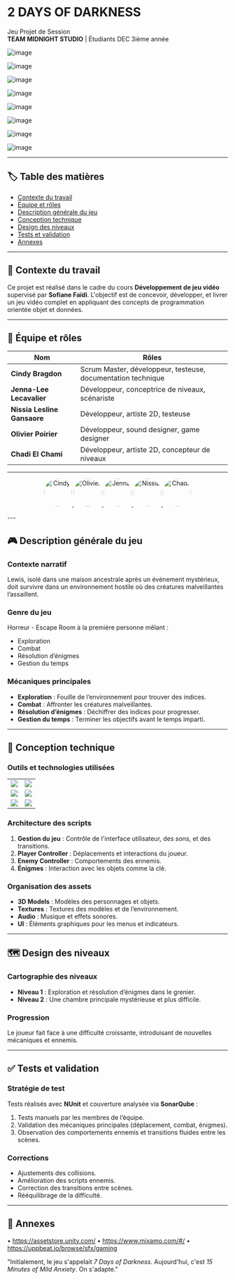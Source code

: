 # 2 DAYS OF DARKNESS
Jeu Projet de Session  
**TEAM MIDNIGHT STUDIO** | Étudiants DEC 3ième année  

![image](https://github.com/user-attachments/assets/57e20959-a622-41cc-a759-4c980038a3fe)



![image](https://github.com/user-attachments/assets/a4a097bf-512a-44d1-9a61-320b9f01fb45)


![image](https://github.com/user-attachments/assets/6e55471c-2757-4177-aa4f-c150c0a55f09)


![image](https://github.com/user-attachments/assets/27d74ed7-9f2b-4686-917c-a369ac4665f4)


![image](https://github.com/user-attachments/assets/56b922d0-b409-4eb0-98d3-05ac2c6c70ab)


![image](https://github.com/user-attachments/assets/f0352b58-64d8-4103-94d1-f649255815aa)

![image](https://github.com/user-attachments/assets/40216425-917a-4dfb-9fef-3950124d9938)


![image](https://github.com/user-attachments/assets/d9376ae1-18fa-4f1f-a494-20e7d4fb3c7c)


---

## :label: Table des matières

- [Contexte du travail](#contexte-du-travail)
- [Équipe et rôles](#équipe-et-rôles)
- [Description générale du jeu](#description-générale-du-jeu)
- [Conception technique](#conception-technique)
- [Design des niveaux](#design-des-niveaux)
- [Tests et validation](#tests-et-validation)
- [Annexes](#annexes)

---

## :bookmark_tabs: Contexte du travail

Ce projet est réalisé dans le cadre du cours **Développement de jeu vidéo** supervisé par **Sofiane Faïdi**. L'objectif est de concevoir, développer, et livrer un jeu vidéo complet en appliquant des concepts de programmation orientée objet et données.

---

## :busts_in_silhouette: Équipe et rôles

| Nom                       | Rôles                                                                 |
|---------------------------|----------------------------------------------------------------------|
| **Cindy Bragdon**         | Scrum Master, développeur, testeuse, documentation technique         |
| **Jenna-Lee Lecavalier**  | Développeur, conceptrice de niveaux, scénariste                     |
| **Nissia Lesline Gansaore** | Développeur, artiste 2D, testeuse                                  |
| **Olivier Poirier**       | Développeur, sound designer, game designer                         |
| **Chadi El Chami**        | Développeur, artiste 2D, concepteur de niveaux                     |

---

<p align="center">
  <a href="https://github.com/cindybragdon">
    <img src="https://github.com/cindybragdon.png?size=64" width="64" height="64" alt="Cindy" style="border-radius: 50%; overflow: hidden;">
  </a>
  <a href="https://github.com/olivierpoirier">
    <img src="https://github.com/olivierpoirier.png?size=64" width="64" height="64" alt="Olivier" style="border-radius: 50%; overflow: hidden;">
  </a>
  <a href="https://github.com/JennaLeeL">
    <img src="https://github.com/JennaLeeL.png?size=64" width="64" height="64" alt="Jenna" style="border-radius: 50%; overflow: hidden;">
  </a>
  <a href="https://github.com/NotaroNissia">
    <img src="https://github.com/NotaroNissia.png?size=64" width="64" height="64" alt="Nissia" style="border-radius: 50%; overflow: hidden;">
  </a>
  <a href="https://github.com/ChadiEC">
    <img src="https://github.com/ChadiEC.png?size=64" width="64" height="64" alt="Chadi" style="border-radius: 50%; overflow: hidden;">
  </a>
</p>
---

## :video_game: Description générale du jeu

### Contexte narratif
Lewis, isolé dans une maison ancestrale après un événement mystérieux, doit survivre dans un environnement hostile où des créatures malveillantes l’assaillent.

### Genre du jeu
Horreur - Escape Room à la première personne mêlant :  
- Exploration  
- Combat  
- Résolution d’énigmes  
- Gestion du temps  

### Mécaniques principales
- **Exploration** : Fouille de l’environnement pour trouver des indices.  
- **Combat** : Affronter les créatures malveillantes.  
- **Résolution d’énigmes** : Déchiffrer des indices pour progresser.  
- **Gestion du temps** : Terminer les objectifs avant le temps imparti.

---

## :toolbox: Conception technique

### Outils et technologies utilisées
<table>
  <tr>
    <td><img src="https://img.shields.io/badge/Unity-000000?style=for-the-badge&logo=unity&logoColor=white"></td>
    <td><img src="https://img.shields.io/badge/CSharp-239120?style=for-the-badge&logo=csharp&logoColor=white"></td>
  </tr>
  <tr>
    <td><img src="https://img.shields.io/badge/Mixamo-FF8135?style=for-the-badge&logo=adobe&logoColor=white"></td>
    <td><img src="https://img.shields.io/badge/AssetStore-000000?style=for-the-badge&logo=unity&logoColor=white"></td>
  </tr>
  <tr>
    <td><img src="https://img.shields.io/badge/NUnit-5F56B2?style=for-the-badge&logo=nunit&logoColor=white"></td>
    <td><img src="https://img.shields.io/badge/SonarQube-4E9BCD?style=for-the-badge&logo=sonarqube&logoColor=white"></td>
  </tr>
</table>

### Architecture des scripts
1. **Gestion du jeu** : Contrôle de l'interface utilisateur, des sons, et des transitions.  
2. **Player Controller** : Déplacements et interactions du joueur.  
3. **Enemy Controller** : Comportements des ennemis.  
4. **Énigmes** : Interaction avec les objets comme la clé.

### Organisation des assets
- **3D Models** : Modèles des personnages et objets.  
- **Textures** : Textures des modèles et de l’environnement.  
- **Audio** : Musique et effets sonores.  
- **UI** : Éléments graphiques pour les menus et indicateurs.  

---

## :world_map: Design des niveaux

### Cartographie des niveaux
- **Niveau 1** : Exploration et résolution d’énigmes dans le grenier.  
- **Niveau 2** : Une chambre principale mystérieuse et plus difficile.  

### Progression
Le joueur fait face à une difficulté croissante, introduisant de nouvelles mécaniques et ennemis.

---

## :white_check_mark: Tests et validation

### Stratégie de test
Tests réalisés avec **NUnit** et couverture analysée via **SonarQube** :  
1. Tests manuels par les membres de l’équipe.  
2. Validation des mécaniques principales (déplacement, combat, énigmes).  
3. Observation des comportements ennemis et transitions fluides entre les scènes.

### Corrections
- Ajustements des collisions.  
- Amélioration des scripts ennemis.  
- Correction des transitions entre scènes.  
- Rééquilibrage de la difficulté.

---

## :page_facing_up: Annexes

•	https://assetstore.unity.com/
•	https://www.mixamo.com/#/
•	https://uppbeat.io/browse/sfx/gaming


"Initialement, le jeu s'appelait *7 Days of Darkness*. Aujourd'hui, c'est *15 Minutes of Mild Anxiety*. On s'adapte."
